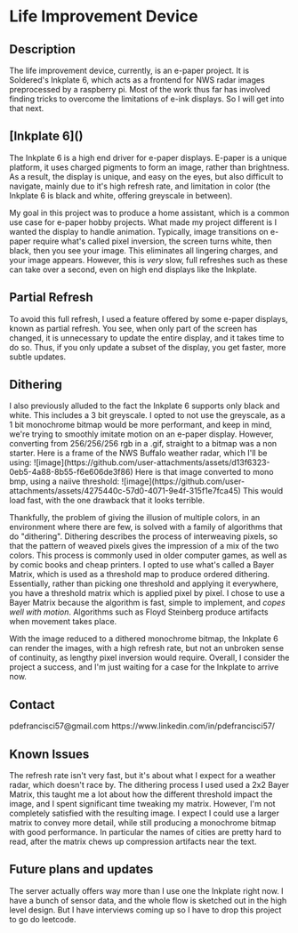 <h1>Life Improvement Device</h1>

<h2>Description</h2>
The life improvement device, currently, is an e-paper project. It is Soldered's Inkplate 6, which acts as a frontend for NWS radar images preprocessed by a raspberry pi. Most of the work thus far has involved finding tricks to overcome the limitations of e-ink displays. So I will get into that next.

<h2>[Inkplate 6](<https://soldered.com/product/inkplate-6-6-e-paper-board>)</h2>
The Inkplate 6 is a high end driver for e-paper displays. E-paper is a unique platform, it uses charged pigments to form an image, rather than brightness. As a result, the display is unique, and easy on the eyes, but also difficult to navigate, mainly due to it's high refresh rate, and limitation in color (the Inkplate 6 is black and white, offering greyscale in between).

My goal in this project was to produce a home assistant, which is a common use case for e-paper hobby projects. What made my project different is I wanted the display to handle animation. Typically, image transitions on e-paper require what's called pixel inversion, the screen turns white, then black, then you see your image. This eliminates all lingering charges, and your image appears. However, this is *very* slow, full refreshes such as these can take over a second, even on high end displays like the Inkplate.

<h2>Partial Refresh</h2>
To avoid this full refresh, I used a feature offered by some e-paper displays, known as partial refresh. You see, when only part of the screen has changed, it is unnecessary to update the entire display, and it takes time to do so. Thus, if you only update a subset of the display, you get faster, more subtle updates.

<h2>Dithering</h2>
I also previously alluded to the fact the Inkplate 6 supports only black and white. This includes a 3 bit greyscale. I opted to not use the greyscale, as a 1 bit monochrome bitmap would be more performant, and keep in mind, we're trying to smoothly imitate motion on an e-paper display. However, converting from 256/256/256 rgb in a .gif, straight to a bitmap was a non starter. Here is a frame of the NWS Buffalo weather radar, which I'll be using:
![image](https://github.com/user-attachments/assets/d13f6323-0eb5-4a88-8b55-f6e606de3f86)
Here is that image converted to mono bmp, using a naiive threshold:
![image](https://github.com/user-attachments/assets/4275440c-57d0-4071-9e4f-315f1e7fca45)
This would load fast, with the one drawback that it looks terrible.

Thankfully, the problem of giving the illusion of multiple colors, in an environment where there are few, is solved with a family of algorithms that do "dithering". Dithering describes the process of interweaving pixels, so that the pattern of weaved pixels gives the impression of a mix of the two colors. This process is commonly used in older computer games, as well as by comic books and cheap printers. I opted to use what's called a Bayer Matrix, which is used as a threshold map to produce ordered dithering. Essentially, rather than picking one threshold and applying it everywhere, you have a threshold matrix which is applied pixel by pixel. I chose to use a Bayer Matrix because the algorithm is fast, simple to implement, and *copes well with motion*. Algorithms such as Floyd Steinberg produce artifacts when movement takes place.

With the image reduced to a dithered monochrome bitmap, the Inkplate 6 can render the images, with a high refresh rate, but not an unbroken sense of continuity, as lengthy pixel inversion would require. Overall, I consider the project a success, and I'm just waiting for a case for the Inkplate to arrive now.

<h2>Contact</h2>
pdefrancisci57@gmail.com
https://www.linkedin.com/in/pdefrancisci57/

<h2>Known Issues</h2>
The refresh rate isn't very fast, but it's about what I expect for a weather radar, which doesn't race by. The dithering process I used used a 2x2 Bayer Matrix, this taught me a lot about how the different threshold impact the image, and I spent significant time tweaking my matrix. However, I'm not completely satisfied with the resulting image. I expect I could use a larger matrix to convey more detail, while still producing a monochrome bitmap with good performance. In particular the names of cities are pretty hard to read, after the matrix chews up compression artifacts near the text.


<h2>Future plans and updates</h2>
The server actually offers way more than I use one the Inkplate right now. I have a bunch of sensor data, and the whole flow is sketched out in the high level design. But I have interviews coming up so I have to drop this project to go do leetcode.
